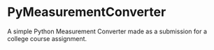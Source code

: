 # PyMeasurementConverter
A simple Python Measurement Converter made as a submission for a college course assignment.
